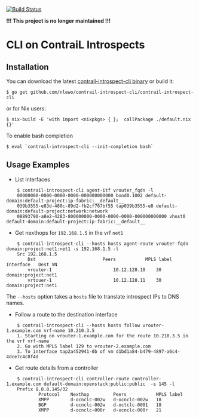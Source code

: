 [![Build Status](https://travis-ci.org/nlewo/contrail-introspect-cli.svg?branch=master)](https://travis-ci.org/nlewo/contrail-introspect-cli)

**!!! This project is no longer maintained !!!**

CLI on ContraiL Introspects
===========================

## Installation

You can download the latest 
[contrail-introspect-cli binary](https://github.com/nlewo/contrail-introspect-cli-binaries/raw/master/contrail-introspect-cli)
or build it:

    $ go get github.com/nlewo/contrail-introspect-cli/contrail-introspect-cli

or for Nix users:

    $ nix-build -E 'with import <nixpkgs> { };  callPackage ./default.nix {}'

To enable bash completion

    $ eval `contrail-introspect-cli --init-completion bash`


## Usage Examples

- List interfaces
```
    $ contrail-introspect-cli agent-itf vrouter_fqdn -l
    00000000-0000-0000-0000-000000000000 bond0.1002 default-domain:default-project:ip-fabric:__default__ 
    039b3555-e83d-480c-89d2-fb2cf767bf55 tap039b3555-e8 default-domain:default-project:network:network
    08893790-a8e2-4283-800000000-0000-0000-0000-000000000000 vhost0 default-domain:default-project:ip-fabric:__default__ 
```

- Get nexthops for `192.168.1.5` in the vrf `net1`
```
    $ contrail-introspect-cli --hosts hosts agent-route vrouter-fqdn domain:project:net1:net1 -s 192.168.1.5 -l
    Src 192.168.1.5
        Dst                        	Peers        	MPLS label	Interface	Dest VN                        
        vrouter-1                       10.12.128.10	30        	         	domain:project:net1
        vrtouer-1                       10.12.128.11	30        	         	domain:project:net1
```
The `--hosts` option takes a `hosts` file to translate introspect IPs to DNS names.

- Follow a route to the destination interface
```
    $ contrail-introspect-cli --hosts hosts follow vrouter-1.example.com vrf-name 10.210.3.5  
    1. Starting on vrouter-1.example.com for the route 10.210.3.5 in the vrf vrf-name
    2. Go with MPLS label 129 to vrouter-2.example.com
    3. To interface tap2a452941-0b of vm d1bd1a84-b479-4897-a6c4-4dce7c4c8f4d
```

- Get route details from a controller
```
	$ contrail-introspect-cli controller-route controller-1.example.com default-domain:openstack:public:public  -s 145 -l
	Prefix 8.8.8.145/32
	        Protocol	Nexthop      	Peers        	MPLS label
	        XMPP    	d-ocnclc-002w	d-ocnclc-002w	18        
	        BGP     	d-ocnclc-002w	d-octclc-0001	18        
	        XMPP    	d-ocnclc-000r	d-ocnclc-000r	21        

```

